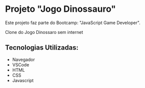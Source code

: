 # Projeto "Jogo Dinossauro" 

Este projeto faz parte do Bootcamp: "JavaScript Game Developer".

Clone do Jogo Dinossaro sem internet

## Tecnologias Utilizadas:
* Navegador
* VSCode
* HTML
* CSS
* Javascript


